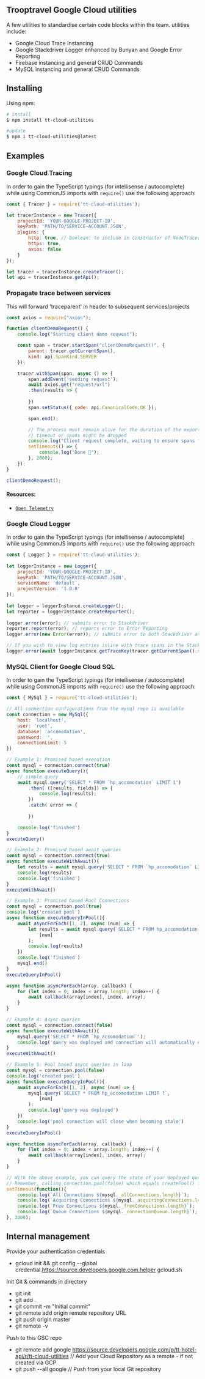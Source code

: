 ## Trooptravel Google Cloud utilities
A few utilities to standardise certain code blocks within the team. utilities include:

- Google Cloud Trace Instancing
- Google Stackdriver Logger enhanced by Bunyan and Google Error Reporting
- Firebase instancing and general CRUD Commands
- MySQL instancing and general CRUD Commands

## Installing

Using npm:

```bash
# install
$ npm install tt-cloud-utilities

#update
$ npm i tt-cloud-utilities@latest
```

## Examples

### Google Cloud Tracing
In order to gain the TypeScript typings (for intellisense / autocomplete) while using CommonJS imports with `require()` use the following approach:

```js
const { Tracer } = require('tt-cloud-utilities');

let tracerInstance = new Tracer({
    projectId: 'YOUR-GOOGLE-PROJECT-ID',
    keyPath: 'PATH/TO/SERVICE-ACCOUNT.JSON',
    plugins: {
        http: true, // boolean: to include in constructor of NodeTracerProvider
        https: true,
        axios: false
    }
});

let tracer = tracerInstance.createTracer();
let api = tracerInstance.getApi();
```

### Propagate trace between services
This will forward 'traceparent' in header to subsequent services/projects

```js
const axios = require("axios");

function clientDemoRequest() {
    console.log("Starting client demo request");

    const span = tracer.startSpan("clientDemoRequest()", {
        parent: tracer.getCurrentSpan(),
        kind: api.SpanKind.SERVER
    });

    tracer.withSpan(span, async () => {
        span.addEvent('sending request');
        await axios.get("request/url")
        .then(results => {
            
        })
        span.setStatus({ code: api.CanonicalCode.OK });

        span.end();

        // The process must remain alive for the duration of the exporter flush
        // timeout or spans might be dropped
        console.log("Client request complete, waiting to ensure spans flushed...");
        setTimeout(() => {
            console.log("Done 🎉");
        }, 2000);
    });
}

clientDemoRequest();
```

#### Resources:

- [`Open Telemetry`](https://github.com/open-telemetry/opentelemetry-js)

### Google Cloud Logger
In order to gain the TypeScript typings (for intellisense / autocomplete) while using CommonJS imports with `require()` use the following approach:

```js
const { Logger } = require('tt-cloud-utilities');
 
let loggerInstance = new Logger({
    projectId: 'YOUR-GOOGLE-PROJECT-ID',
    keyPath: 'PATH/TO/SERVICE-ACCOUNT.JSON',
    serviceName: 'default',
    projectVersion: '1.0.8'
});
 
let logger = loggerInstance.createLogger();
let reporter = loggerInstance.createReporter();
 
logger.error(error); // submits error to Stackdriver
reporter.report(error); // reports error to Error Reporting
logger.error(new Error(error)); // submits error to both Stackdriver and Error Reporting

// If you wish to view log entries inline with trace spans in the Stackdriver Trace Viewer. This means log entry shows in Cloud Logging, Error Reporting and Cloud Trace
logger.error(await loggerInstance.getTraceKey(tracer.getCurrentSpan().spanContext.traceId), new Error("Error now logged inline with trace span"));  
```

### MySQL Client for Google Cloud SQL
In order to gain the TypeScript typings (for intellisense / autocomplete) while using CommonJS imports with `require()` use the following approach:

```js
const { MySql } = require('tt-cloud-utilities');

// All connection configurations from the mysql repo is available
const connection = new MySql({
    host: 'localhost',
    user: 'root',
    database: 'accomodation',
    password: '',
    connectionLimit: 5
})

// Example 1: Promised based execution
const mysql = connection.connect(true)
async function executeQuery(){
    // simple query
    await mysql.query('SELECT * FROM `hp_accomodation` LIMIT 1')
        .then( ([results, fields]) => {
            console.log(results); 
        })
        .catch( error => {
            
        })

    console.log('finished')
}
executeQuery()

// Example 2: Promised based await queries
const mysql = connection.connect(true)
async function executeWithAwait(){
    let results = await mysql.query('SELECT * FROM `hp_accomodation` LIMIT 1');
    console.log(results)
    console.log('finished') 
}
executeWithAwait()

// Example 3: Promised based Pool Connections
const mysql = connection.pool(true)
console.log('created pool')
async function executeQueryInPool(){
    await asyncForEach([1, 2], async (num) => {
        let results = await mysql.query(`SELECT * FROM hp_accomodation LIMIT ?`,
            [num]
        );
        console.log(results)
    })
    console.log('finished')  
    mysql.end() 
}
executeQueryInPool()

async function asyncForEach(array, callback) {
    for (let index = 0; index < array.length; index++) {
        await callback(array[index], index, array);
    }
}

// Example 4: Async queries
const mysql = connection.connect(false)
async function executeWithAwait(){
    mysql.query('SELECT * FROM `hp_accomodation`');
    console.log('query was deployed and connection will automatically end() when finished')  
}
executeWithAwait()

// Example 5: Pool based async queries in loop
const mysql = connection.pool(false)
console.log('created pool')
async function executeQueryInPool(){
    await asyncForEach([1, 2], async (num) => {
        mysql.query(`SELECT * FROM hp_accomodation LIMIT ?`,
            [num]
        );
        console.log('query was deployed')  
    })
    console.log('pool connection will close when becoming stale')  
}
executeQueryInPool()

async function asyncForEach(array, callback) {
    for (let index = 0; index < array.length; index++) {
        await callback(array[index], index, array);
    }
}

// With the above example, you can query the state of your deployed queries and close the pool on finalisation in order to preserve concurrency
// Remember, calling connection.pool(false) which equals createPool() from the repo, will establish a connection in itself
setTimeout(function(){ 
    console.log(`All Connections ${mysql._allConnections.length}`);
    console.log(`Acquiring Connections ${mysql._acquiringConnections.length}`);
    console.log(`Free Connections ${mysql._freeConnections.length}`);
    console.log(`Queue Connections ${mysql._connectionQueue.length}`);
}, 3000);
```

## Internal management
Provide your authentication credentials
- gcloud init && git config --global credential.https://source.developers.google.com.helper gcloud.sh

Init Git & commands in directory 
- git init
- git add .
- git commit -m "Initial commit"
- git remote add origin remote repository URL
- git push origin master
- git remote -v

Push to this GSC repo
- git remote add google https://source.developers.google.com/p/tt-hotel-api/r/tt-cloud-utilities // Add your Cloud Repository as a remote - if not created via GCP
- git push --all google // Push from your local Git repository